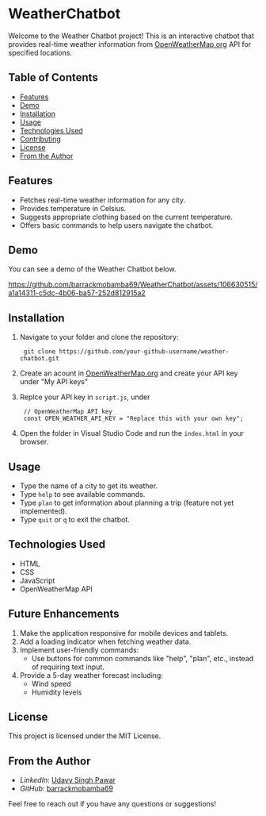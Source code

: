 # WeatherChatbot

Welcome to the Weather Chatbot project!
This is an interactive chatbot that provides real-time weather information from [OpenWeatherMap.org](https://home.openweathermap.org/users/sign_in) API for specified locations.

## Table of Contents

- [Features](#features)
- [Demo](#demo)
- [Installation](#installation)
- [Usage](#usage)
- [Technologies Used](#technologies-used)
- [Contributing](#contributing)
- [License](#license)
- [From the Author](#author)

## Features
- Fetches real-time weather information for any city.
- Provides temperature in Celsius.
- Suggests appropriate clothing based on the current temperature.
- Offers basic commands to help users navigate the chatbot.

## Demo

You can see a demo of the Weather Chatbot below.

https://github.com/barrackmobamba69/WeatherChatbot/assets/106630515/a1a14311-c5dc-4b06-ba57-252d812915a2

## Installation

1. Navigate to your folder and clone the repository:

        git clone https://github.com/your-github-username/weather-chatbot.git

2. Create an acount in [OpenWeatherMap.org](https://home.openweathermap.org/users/sign_in) and create your API key under "My API keys"
3. Replce your API key in `script.js`, under

        // OpenWeatherMap API key
        const OPEN_WEATHER_API_KEY = "Replace this with your own key";

4. Open the folder in Visual Studio Code and run the `index.html` in your browser.

## Usage

- Type the name of a city to get its weather.
- Type `help` to see available commands.
- Type `plan` to get information about planning a trip (feature not yet implemented).
- Type `quit` or `q` to exit the chatbot.

## Technologies Used

- HTML
- CSS
- JavaScript
- OpenWeatherMap API

## Future Enhancements
1. Make the application responsive for mobile devices and tablets.
2. Add a loading indicator when fetching weather data.
3. Implement user-friendly commands:
   - Use buttons for common commands like "help", "plan", etc., instead of requiring text input.
4. Provide a 5-day weather forecast including:
   - Wind speed
   - Humidity levels

## License

This project is licensed under the MIT License.

## From the Author

- *LinkedIn*: [Udayy Singh Pawar](https://www.linkedin.com/in/udayy-singh-pawar/)
- *GitHub*: [barrackmobamba69](https://github.com/barrackmobamba69)

Feel free to reach out if you have any questions or suggestions!
